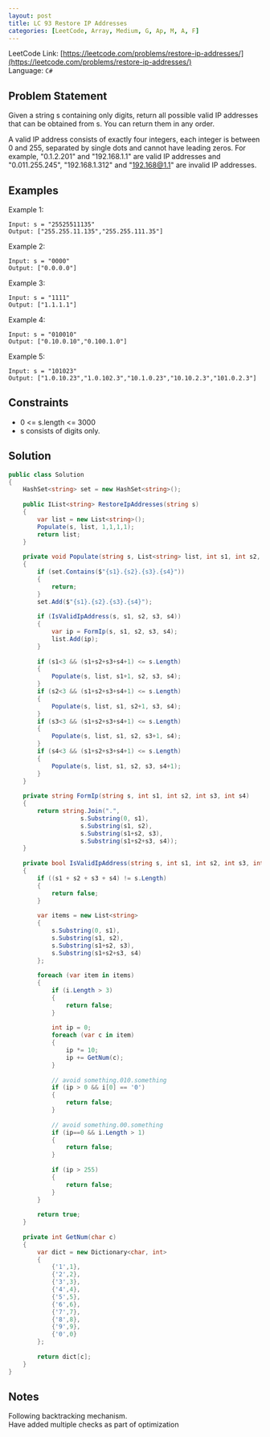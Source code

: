 ```yaml
---
layout: post
title: LC 93 Restore IP Addresses
categories: [LeetCode, Array, Medium, G, Ap, M, A, F]
---
```


LeetCode Link: [https://leetcode.com/problems/restore-ip-addresses/](https://leetcode.com/problems/restore-ip-addresses/)  
Language: `C#`

## Problem Statement

Given a string s containing only digits, return all possible valid IP addresses that can be obtained from s. You can return them in any order.

A valid IP address consists of exactly four integers, each integer is between 0 and 255, separated by single dots and cannot have leading zeros. For example, "0.1.2.201" and "192.168.1.1" are valid IP addresses and "0.011.255.245", "192.168.1.312" and "192.168@1.1" are invalid IP addresses. 

## Examples

Example 1:

```
Input: s = "25525511135"
Output: ["255.255.11.135","255.255.111.35"]
```

Example 2:

```
Input: s = "0000"
Output: ["0.0.0.0"]
```

Example 3:

```
Input: s = "1111"
Output: ["1.1.1.1"]
```

Example 4:

```
Input: s = "010010"
Output: ["0.10.0.10","0.100.1.0"]
```

Example 5:

```
Input: s = "101023"
Output: ["1.0.10.23","1.0.102.3","10.1.0.23","10.10.2.3","101.0.2.3"]
```

## Constraints  

* 0 <= s.length <= 3000
* s consists of digits only.

## Solution

``` csharp
public class Solution 
{
    HashSet<string> set = new HashSet<string>();
    
    public IList<string> RestoreIpAddresses(string s) 
    {
        var list = new List<string>();
        Populate(s, list, 1,1,1,1);        
        return list;
    }
    
    private void Populate(string s, List<string> list, int s1, int s2, int s3, int s4)
    {   
        if (set.Contains($"{s1}.{s2}.{s3}.{s4}"))
        {
            return;
        }        
        set.Add($"{s1}.{s2}.{s3}.{s4}");
        
        if (IsValidIpAddress(s, s1, s2, s3, s4))
        {
            var ip = FormIp(s, s1, s2, s3, s4);
            list.Add(ip);            
        }          
        
        if (s1<3 && (s1+s2+s3+s4+1) <= s.Length)
        {
            Populate(s, list, s1+1, s2, s3, s4);
        }
        if (s2<3 && (s1+s2+s3+s4+1) <= s.Length)
        {
            Populate(s, list, s1, s2+1, s3, s4);
        }
        if (s3<3 && (s1+s2+s3+s4+1) <= s.Length)
        {
            Populate(s, list, s1, s2, s3+1, s4);
        }
        if (s4<3 && (s1+s2+s3+s4+1) <= s.Length)
        {
            Populate(s, list, s1, s2, s3, s4+1);        
        }
    }
    
    private string FormIp(string s, int s1, int s2, int s3, int s4)
    {
        return string.Join(".",     
                    s.Substring(0, s1),
                    s.Substring(s1, s2),
                    s.Substring(s1+s2, s3),
                    s.Substring(s1+s2+s3, s4));
    }
    
    private bool IsValidIpAddress(string s, int s1, int s2, int s3, int s4)
    {
        if ((s1 + s2 + s3 + s4) != s.Length)
        {
            return false;
        }
        
        var items = new List<string>
        {
            s.Substring(0, s1),
            s.Substring(s1, s2),
            s.Substring(s1+s2, s3),
            s.Substring(s1+s2+s3, s4)
        };
        
        foreach (var item in items)
        {
            if (i.Length > 3)
            {
                return false;
            }
            
            int ip = 0;
            foreach (var c in item)
            {                
                ip *= 10;
                ip += GetNum(c);
            }
            
            // avoid something.010.something
            if (ip > 0 && i[0] == '0')
            {
                return false;
            }
            
            // avoid something.00.something
            if (ip==0 && i.Length > 1)
            {
                return false;
            }
            
            if (ip > 255)
            {
                return false;
            }
        }
        
        return true;
    }
    
    private int GetNum(char c)
    {
        var dict = new Dictionary<char, int>
        {
            {'1',1},
            {'2',2},
            {'3',3},
            {'4',4},
            {'5',5},
            {'6',6},
            {'7',7},
            {'8',8},
            {'9',9},
            {'0',0}
        };
        
        return dict[c];
    }
}
```

## Notes

Following backtracking mechanism.  
Have added multiple checks as part of optimization
